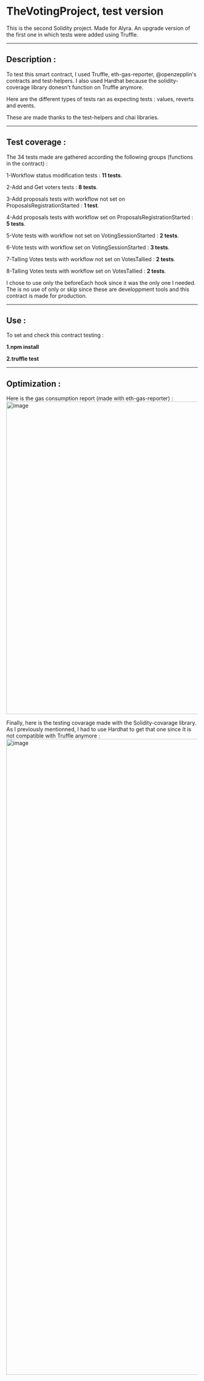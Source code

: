# **TheVotingProject, test version**
This is the second Solidity project. Made for Alyra. An upgrade version of the first one in which tests were added using Truffle.


--------------------------------------------------------------------------------------------------------------------------------
## **Description :**
 

To test this smart contract, I used Truffle, eth-gas-reporter, @openzepplin's contracts and test-helpers. I also used Hardhat because the solidity-coverage library donesn't function on Truffle anymore.

Here are the different types of tests ran as expecting tests : values, reverts and events.

These are made thanks to the test-helpers and chai libraries.


--------------------------------------------------------------------------------------------------------------------------------
## **Test coverage :**
 

The 34 tests made are gathered according the following groups (functions in the contract) :

  1-Workflow status modification tests : **11 tests**.
  
  2-Add and Get voters tests : **8 tests**.
  
  3-Add proposals tests with workflow not set on ProposalsRegistrationStarted : **1 test**.
  
  4-Add proposals tests with workflow set on ProposalsRegistrationStarted : **5 tests**.
  
  5-Vote tests with workflow not set on VotingSessionStarted : **2 tests**.
  
  6-Vote tests with workflow set on VotingSessionStarted : **3 tests**.
  
  7-Talling Votes tests with workflow not set on VotesTallied : **2 tests**.
  
  8-Talling Votes tests with workflow set on VotesTallied : **2 tests**.
  
  
 I chose to use only the beforeEach hook since it was the only one I needed. The is no use of only or skip since these are developpment tools and this contract is made for production.


--------------------------------------------------------------------------------------------------------------------------------
## **Use :**


To set and check this contract testing :

**1.npm install**

**2.truffle test**

--------------------------------------------------------------------------------------------------------------------------------
## **Optimization :**
 
 
 Here is the gas consumption report (made with eth-gas-reporter) :
<img width="820" alt="image" src="https://user-images.githubusercontent.com/42751827/199092314-e2109e61-5077-4d91-b98b-00f763b8154c.png">

Finally, here is the testing covarage made with the Solidity-covarage library. As I previously mentionned, I had to use Hardhat to get that one since It is not compatible with Truffle anymore :
<img width="1668" alt="image" src="https://user-images.githubusercontent.com/42751827/199091910-191a064b-0e5d-45d0-bd3b-52e72b5c9a0d.png">
